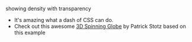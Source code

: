 showing density with transparency

 * It's amazing what a dash of CSS can do.
 * Check out this awesome [3D Spinning Globe](http://mappable.info/blog/2015/5/16/a-spinning-globe-in-d3) by Patrick Stotz based on this example
